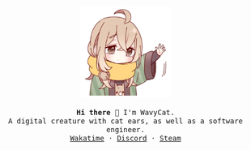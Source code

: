 <p align="center">
  <img src="assets/sticker.webp" height=180><br><br>
  
  <samp>
  <b>Hi there 👋</b>  I'm WavyCat.
  <br>
  A digital creature with cat ears, as well as a software engineer.
  <br>
  <a href="https://wakatime.com/@wavycat" target="_blank">Wakatime</a> · <a href="https://discord.com/users/613651509015740416/" target="_blank">Discord</a> · <a href="https://steamcommunity.com/id/wavycat/" target="_blank">Steam</a>
  </samp>
  <br><br>
</p>
